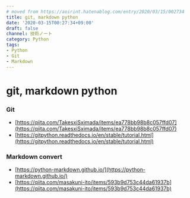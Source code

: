 ```yaml
---
# moved from https://aoirint.hatenablog.com/entry/2020/03/15/002734
title: git, markdown python
date: '2020-03-15T00:27:34+09:00'
draft: false
channel: 技術ノート
category: Python
tags:
- Python
- Git
- Markdown
---
```

# git, markdown python

### Git
- [https://qiita.com/TakesxiSximada/items/ea778bb98b8c057ffd07](https://qiita.com/TakesxiSximada/items/ea778bb98b8c057ffd07)
- [https://gitpython.readthedocs.io/en/stable/tutorial.html](https://gitpython.readthedocs.io/en/stable/tutorial.html)

### Markdown convert
- [https://python-markdown.github.io/](https://python-markdown.github.io/)
- [https://qiita.com/masakuni-ito/items/593b9d753c44da61937b](https://qiita.com/masakuni-ito/items/593b9d753c44da61937b)
